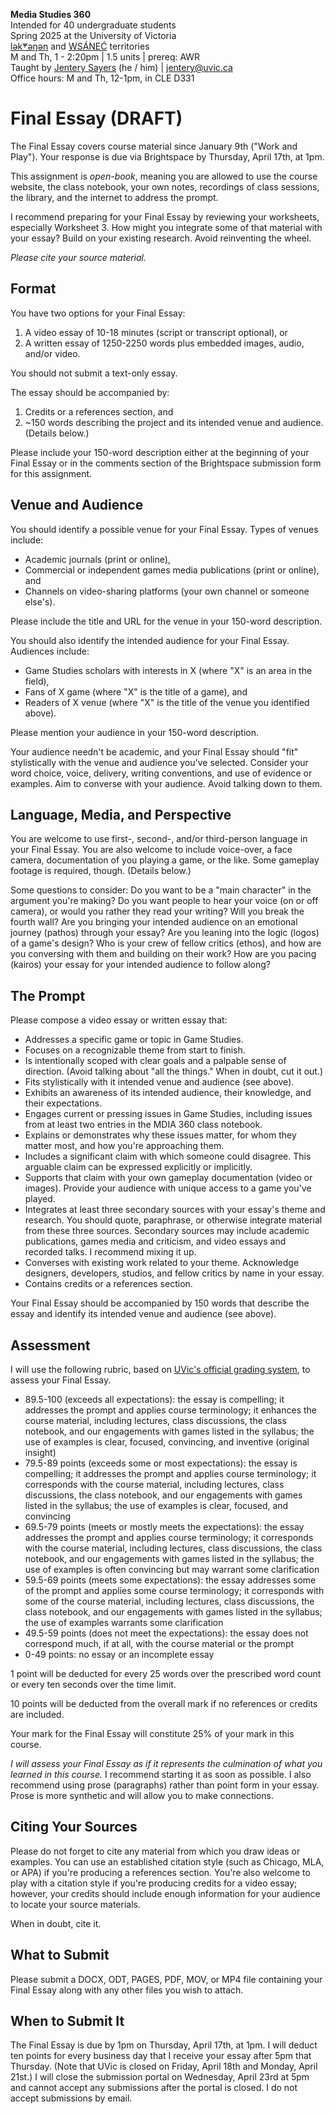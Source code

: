 **Media Studies 360**    
Intended for 40 undergraduate students     
Spring 2025 at the University of Victoria  
[lək̓ʷəŋən](https://www.songheesnation.ca/community/l-k-ng-n-traditional-territory) and [<u>W</u>SÁNEĆ](https://wsanec.com/) territories  
M and Th, 1 - 2:20pm | 1.5 units | prereq: AWR   
Taught by [Jentery Sayers](https://jntry.work/) (he / him) | [jentery@uvic.ca](mailto:jentery@uvic.ca)    
Office hours: M and Th, 12-1pm, in CLE D331    

# Final Essay (DRAFT)

The Final Essay covers course material since January 9th ("Work and Play"). Your response is due via Brightspace by Thursday, April 17th, at 1pm.

This assignment is *open-book*, meaning you are allowed to use the course website, the class notebook, your own notes, recordings of class sessions, the library, and the internet to address the prompt.

I recommend preparing for your Final Essay by reviewing your worksheets, especially Worksheet 3. How might you integrate some of that material with your essay? Build on your existing research. Avoid reinventing the wheel.

*Please cite your source material.*

## Format 

You have two options for your Final Essay: 

1. A video essay of 10-18 minutes (script or transcript optional), or 
2. A written essay of 1250-2250 words plus embedded images, audio, and/or video. 

You should not submit a text-only essay. 

The essay should be accompanied by: 

1. Credits or a references section, and 
2. ~150 words describing the project and its intended venue and audience. (Details below.)

Please include your 150-word description either at the beginning of your Final Essay or in the comments section of the Brightspace submission form for this assignment. 

## Venue and Audience

You should identify a possible venue for your Final Essay. Types of venues include: 

* Academic journals (print or online),
* Commercial or independent games media publications (print or online), and
* Channels on video-sharing platforms (your own channel or someone else's).

Please include the title and URL for the venue in your 150-word description. 

You should also identify the intended audience for your Final Essay. Audiences include: 

* Game Studies scholars with interests in X (where "X" is an area in the field),
* Fans of X game (where "X" is the title of a game), and
* Readers of X venue (where "X" is the title of the venue you identified above).

Please mention your audience in your 150-word description. 

Your audience needn't be academic, and your Final Essay should "fit" stylistically with the venue and audience you've selected. Consider your word choice, voice, delivery, writing conventions, and use of evidence or examples. Aim to converse with your audience. Avoid talking down to them. 

## Language, Media, and Perspective 

You are welcome to use first-, second-, and/or third-person language in your Final Essay. You are also welcome to include voice-over, a face camera, documentation of you playing a game, or the like. Some gameplay footage is required, though. (Details below.)

Some questions to consider: Do you want to be a "main character" in the argument you're making? Do you want people to hear your voice (on or off camera), or would you rather they read your writing? Will you break the fourth wall? Are you bringing your intended audience on an emotional journey (pathos) through your essay? Are you leaning into the logic (logos) of a game's design? Who is your crew of fellow critics (ethos), and how are you conversing with them and building on their work? How are you pacing (kairos) your essay for your intended audience to follow along? 

## The Prompt

Please compose a video essay or written essay that: 

* Addresses a specific game or topic in Game Studies. 
* Focuses on a recognizable theme from start to finish. 
* Is intentionally scoped with clear goals and a palpable sense of direction. (Avoid talking about "all the things." When in doubt, cut it out.) 
* Fits stylistically with it intended venue and audience (see above). 
* Exhibits an awareness of its intended audience, their knowledge, and their expectations. 
* Engages current or pressing issues in Game Studies, including issues from at least two entries in the MDIA 360 class notebook. 
* Explains or demonstrates why these issues matter, for whom they matter most, and how you're approaching them. 
* Includes a significant claim with which someone could disagree. This arguable claim can be expressed explicitly or implicitly. 
* Supports that claim with your own gameplay documentation (video or images). Provide your audience with unique access to a game you've played. 
* Integrates at least three secondary sources with your essay's theme and research. You should quote, paraphrase, or otherwise integrate material from these three sources. Secondary sources may include academic publications, games media and criticism, and video essays and recorded talks. I recommend mixing it up. 
* Converses with existing work related to your theme. Acknowledge designers, developers, studios, and fellow critics by name in your essay. 
* Contains credits or a references section. 

Your Final Essay should be accompanied by 150 words that describe the essay and identify its intended venue and audience (see above).  

## Assessment 

I will use the following rubric, based on [UVic's official grading system](https://www.uvic.ca/calendar/undergrad/index.php#/policy/S1AAgoGuV?bc=true&bcCurrent=14%20-%20Grading&bcGroup=Undergraduate%20Academic%20Regulations&bcItemType=policies), to assess your Final Essay. 

* 89.5-100 (exceeds all expectations): the essay is compelling; it addresses the prompt and applies course terminology; it enhances the course material, including lectures, class discussions, the class notebook, and our engagements with games listed in the syllabus; the use of examples is clear, focused, convincing, and inventive (original insight)
* 79.5-89 points (exceeds some or most expectations): the essay is compelling; it addresses the prompt and applies course terminology; it corresponds with the course material, including lectures, class discussions, the class notebook, and our engagements with games listed in the syllabus; the use of examples is clear, focused, and convincing 
* 69.5-79 points (meets or mostly meets the expectations): the essay addresses the prompt and applies course terminology; it corresponds with the course material, including lectures, class discussions, the class notebook, and our engagements with games listed in the syllabus; the use of examples is often convincing but may warrant some clarification
* 59.5-69 points (meets some expectations): the essay addresses some of the prompt and applies some course terminology; it corresponds with some of the course material, including lectures, class discussions, the class notebook, and our engagements with games listed in the syllabus; the use of examples warrants some clarification
* 49.5-59 points (does not meet the expectations): the essay does not correspond much, if at all, with the course material or the prompt
* 0-49 points: no essay or an incomplete essay

1 point will be deducted for every 25 words over the prescribed word count or every ten seconds over the time limit.  

10 points will be deducted from the overall mark if no references or credits are included. 

Your mark for the Final Essay will constitute 25% of your mark in this course. 

*I will assess your Final Essay as if it represents the culmination of what you learned in this course.* I recommend starting it as soon as possible. I also recommend using prose (paragraphs) rather than point form in your essay. Prose is more synthetic and will allow you to make connections.

## Citing Your Sources 

Please do not forget to cite any material from which you draw ideas or examples. You can use an established citation style (such as Chicago, MLA, or APA) if you're producing a references section. You're also welcome to play with a citation style if you're producing credits for a video essay; however, your credits should include enough information for your audience to locate your source materials.   

When in doubt, cite it. 

## What to Submit 

Please submit a DOCX, ODT, PAGES, PDF, MOV, or MP4 file containing your Final Essay along with any other files you wish to attach. 

## When to Submit It

The Final Essay is due by 1pm on Thursday, April 17th, at 1pm. I will deduct ten points for every business day that I receive your essay after 5pm that Thursday. (Note that UVic is closed on Friday, April 18th and Monday, April 21st.) I will close the submission portal on Wednesday, April 23rd at 5pm and cannot accept any submissions after the portal is closed. I do not accept submissions by email. 
